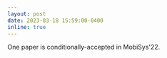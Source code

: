 ```yaml
---
layout: post
date: 2023-03-18 15:59:00-0400
inline: true
---
```


One paper is conditionally-accepted in MobiSys'22.
